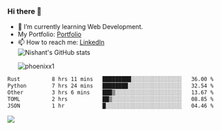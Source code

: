 ### Hi there 👋

<!--
**phoenixx1/phoenixx1** is a ✨ _special_ ✨ repository because its `README.md` (this file) appears on your GitHub profile.

Here are some ideas to get you started:

- 🔭 I’m currently working on ...
- 🌱 I’m currently learning ...
- 👯 I’m looking to collaborate on ...
- 🤔 I’m looking for help with ...
- 💬 Ask me about ...
- 📫 How to reach me: ...
- 😄 Pronouns: ...
- ⚡ Fun fact: ...
-->
- 🌱 I’m currently learning Web Development.
- My Portfolio: [Portfolio](https://phoenixx1.github.io/)
- 📫 How to reach me: [LinkedIn](https://www.linkedin.com/in/nishant-saxena-2609/)  
![Nishant's GitHub stats](https://github-readme-stats.vercel.app/api?username=phoenixx1&count_private=true)<p><img align="center" src="https://github-readme-streak-stats.herokuapp.com/?user=phoenixx1&" alt="phoenixx1" /></p>  
<!--START_SECTION:waka-->

```txt
Rust          8 hrs 11 mins   █████████░░░░░░░░░░░░░░░░   36.00 %
Python        7 hrs 24 mins   ████████░░░░░░░░░░░░░░░░░   32.54 %
Other         3 hrs 6 mins    ███▒░░░░░░░░░░░░░░░░░░░░░   13.67 %
TOML          2 hrs           ██▒░░░░░░░░░░░░░░░░░░░░░░   08.85 %
JSON          1 hr            █░░░░░░░░░░░░░░░░░░░░░░░░   04.46 %
```

<!--END_SECTION:waka-->

![](https://komarev.com/ghpvc/?username=phoenixx1&style=plastic)

<!-- ![Visitor Count](https://profile-counter.glitch.me/phoenixx1/count.svg) -->
